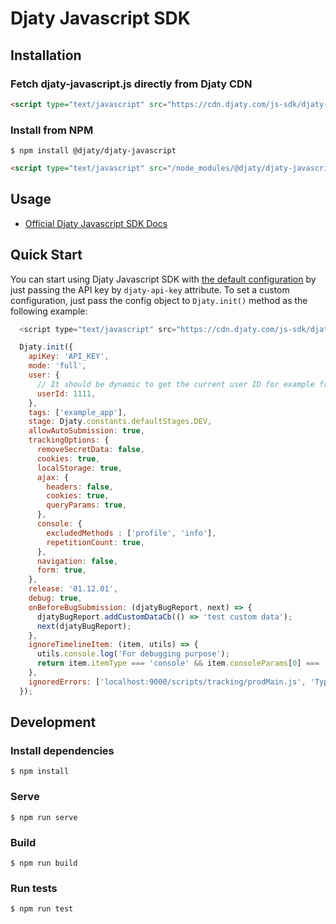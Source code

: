 # Djaty Javascript SDK

## Installation
### Fetch djaty-javascript.js directly from Djaty CDN
```html
<script type="text/javascript" src="https://cdn.djaty.com/js-sdk/djaty-javascript.js" djaty-api-key="YOUR_PROJECT_API_KEY_HERE"></script>
```

### Install from NPM
`$ npm install @djaty/djaty-javascript`

```html
<script type="text/javascript" src="/node_modules/@djaty/djaty-javascript/dist/djaty-javascript.js" djaty-api-key="YOUR_PROJECT_API_KEY_HERE"></script>
```

## Usage
- [Official Djaty Javascript SDK Docs](https://djaty.com/docs/SDKs/frontendJs/index.html)

## Quick Start
You can start using Djaty Javascript SDK with [the default configuration](https://djaty.com/docs/SDKs/frontendJs/configuring.html#default-mode)
by just passing the API key by `djaty-api-key` attribute. To set a custom configuration, just pass the config object to `Djaty.init()` method as the following example:

```javascript
  <script type="text/javascript" src="https://cdn.djaty.com/js-sdk/djaty-javascript.js"></script>

  Djaty.init({
    apiKey: 'API_KEY',
    mode: 'full',
    user: {
      // It should be dynamic to get the current user ID for example from memory, cookies, localstorage, or anywhere else.
      userId: 1111,
    },
    tags: ['example_app'],
    stage: Djaty.constants.defaultStages.DEV,
    allowAutoSubmission: true,
    trackingOptions: {
      removeSecretData: false,
      cookies: true,
      localStorage: true,
      ajax: {
        headers: false,
        cookies: true,
        queryParams: true,
      },
      console: {
        excludedMethods : ['profile', 'info'],
        repetitionCount: true,
      },
      navigation: false,
      form: true,
    },
    release: '01.12.01',
    debug: true,
    onBeforeBugSubmission: (djatyBugReport, next) => {
      djatyBugReport.addCustomDataCb(() => 'test custom data');
      next(djatyBugReport);
    },
    ignoreTimelineItem: (item, utils) => {
      utils.console.log('For debugging purpose');
      return item.itemType === 'console' && item.consoleParams[0] === 'Debug';
    },
    ignoredErrors: ['localhost:9000/scripts/tracking/prodMain.js', 'TypeError: Cannot read property "value" of undefined', 'http://localhost:8089'],
  });
```

## Development
### Install dependencies
`$ npm install`

### Serve
`$ npm run serve`

### Build
`$ npm run build`

### Run tests
`$ npm run test`
